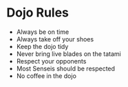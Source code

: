 Dojo Rules
==========
* Always be on time
* Always take off your shoes
* Keep the dojo tidy
* Never bring live blades on the tatami
* Respect your opponents
* Most Senseis should be respected
* No coffee in the dojo


